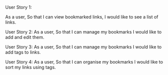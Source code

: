 User Story 1:

As a user,
So that I can view bookmarked links,
I would like to see a list of links.

User Story 2:
As a user,
So that I can manage my bookmarks
I would like to add and edit them.

User Story 3:
As a user,
So that I can manage my bookmarks
I would like to add tags to links.

User Story 4:
As a user,
So that I can organise my bookmarks
I would like to sort my links using tags.
